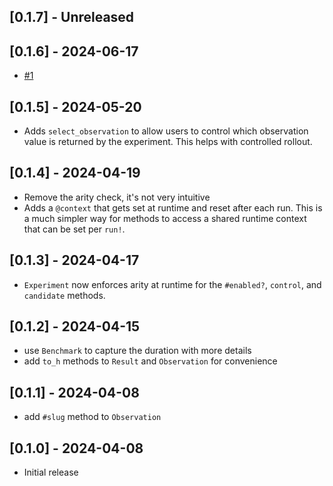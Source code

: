 ## [0.1.7] - Unreleased

## [0.1.6] - 2024-06-17
- [#1](https://github.com/omkarmoghe/lab_coat/issues/1)

## [0.1.5] - 2024-05-20
- Adds `select_observation` to allow users to control which observation value is returned by the experiment. This helps with controlled rollout.

## [0.1.4] - 2024-04-19
- Remove the arity check, it's not very intuitive
- Adds a `@context` that gets set at runtime and reset after each run. This is a much simpler way for methods to access a shared runtime context that can be set per `run!`.

## [0.1.3] - 2024-04-17
- `Experiment` now enforces arity at runtime for the `#enabled?`, `control`, and `candidate` methods.

## [0.1.2] - 2024-04-15
- use `Benchmark` to capture the duration with more details
- add `to_h` methods to `Result` and `Observation` for convenience

## [0.1.1] - 2024-04-08
- add `#slug` method to `Observation`

## [0.1.0] - 2024-04-08
- Initial release
